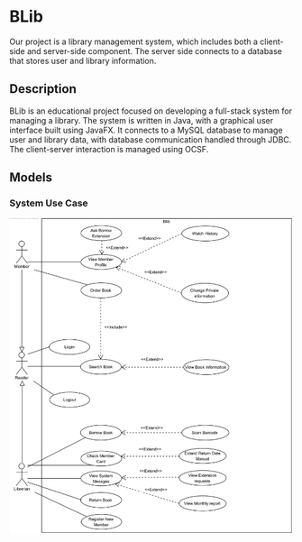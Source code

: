 # BLib

Our project is a library management system, which includes both a client-side and server-side component. The server side connects to a database that stores user and library information.
## Description

BLib is an educational project focused on developing a full-stack system for managing a library. The system is written in Java, with a graphical user interface built using JavaFX. It connects to a MySQL database to manage user and library data, with database communication handled through JDBC. The client-server interaction is managed using OCSF.
## Models

### System Use Case
![UseCase](Diagrams/UseCase.png)

